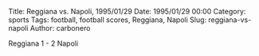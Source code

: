 Title: Reggiana vs. Napoli, 1995/01/29
Date: 1995/01/29 00:00
Category: sports
Tags: football, football scores, Reggiana, Napoli
Slug: reggiana-vs-napoli
Author: carbonero


Reggiana 1 - 2 Napoli
